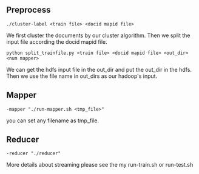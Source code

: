 
Preprocess
---------------
```
./cluster-label <train file> <docid mapid file>
```
We first cluster the documents by our cluster algorithm. Then we split the input file according the docid mapid file.
```
python split_trainfile.py <train file> <docid mapid file> <out_dir> <num mapper>
```
We can get the hdfs input file in the out_dir and put the out_dir in the hdfs. Then we use the file name in out_dirs as our hadoop's input.


Mapper
-------------------


```
-mapper "./run-mapper.sh <tmp_file>"
```
you can set any filename as tmp_file.


Reducer
-------------------

```
-reducer "./reducer"
```

More details about streaming please see the my run-train.sh or run-test.sh <br/>



